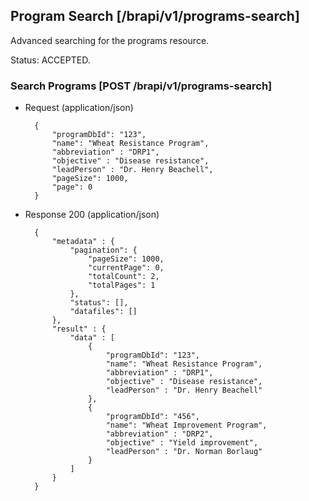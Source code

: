 ## Program Search [/brapi/v1/programs-search]
Advanced searching for the programs resource.

Status: ACCEPTED.

### Search Programs [POST /brapi/v1/programs-search]

+ Request (application/json)
        
        {
            "programDbId": "123",
            "name": "Wheat Resistance Program",
            "abbreviation" : "DRP1",
            "objective" : "Disease resistance",
            "leadPerson" : "Dr. Henry Beachell",
            "pageSize": 1000,
            "page": 0
        }

+ Response 200 (application/json)

        {
            "metadata" : {
                "pagination": {
                    "pageSize": 1000,
                    "currentPage": 0,
                    "totalCount": 2,
                    "totalPages": 1
                },
                "status": [],
                "datafiles": []
            },
            "result" : {
                "data" : [
                    {
                        "programDbId": "123",
                        "name": "Wheat Resistance Program",
                        "abbreviation" : "DRP1",
                        "objective" : "Disease resistance",
                        "leadPerson" : "Dr. Henry Beachell"
                    },
                    {
                        "programDbId": "456",
                        "name": "Wheat Improvement Program",
                        "abbreviation" : "DRP2",
                        "objective" : "Yield improvement",
                        "leadPerson" : "Dr. Norman Borlaug"
                    }
                ]
            }
        }
